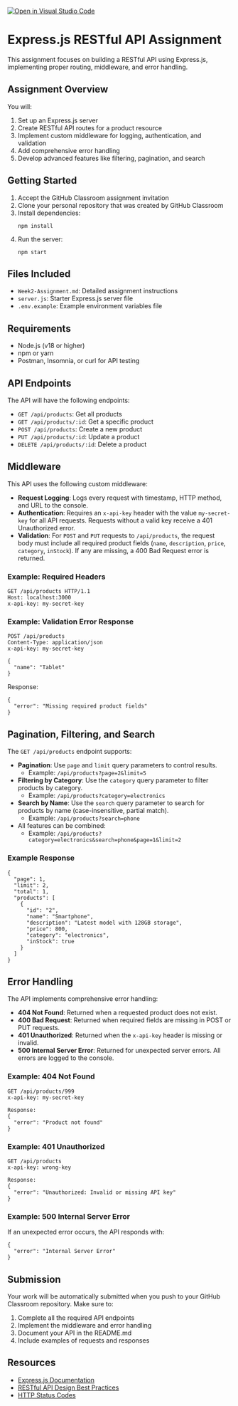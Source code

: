 [![Open in Visual Studio Code](https://classroom.github.com/assets/open-in-vscode-2e0aaae1b6195c2367325f4f02e2d04e9abb55f0b24a779b69b11b9e10269abc.svg)](https://classroom.github.com/online_ide?assignment_repo_id=19822219&assignment_repo_type=AssignmentRepo)
# Express.js RESTful API Assignment

This assignment focuses on building a RESTful API using Express.js, implementing proper routing, middleware, and error handling.

## Assignment Overview

You will:
1. Set up an Express.js server
2. Create RESTful API routes for a product resource
3. Implement custom middleware for logging, authentication, and validation
4. Add comprehensive error handling
5. Develop advanced features like filtering, pagination, and search

## Getting Started

1. Accept the GitHub Classroom assignment invitation
2. Clone your personal repository that was created by GitHub Classroom
3. Install dependencies:
   ```
   npm install
   ```
4. Run the server:
   ```
   npm start
   ```

## Files Included

- `Week2-Assignment.md`: Detailed assignment instructions
- `server.js`: Starter Express.js server file
- `.env.example`: Example environment variables file

## Requirements

- Node.js (v18 or higher)
- npm or yarn
- Postman, Insomnia, or curl for API testing

## API Endpoints

The API will have the following endpoints:

- `GET /api/products`: Get all products
- `GET /api/products/:id`: Get a specific product
- `POST /api/products`: Create a new product
- `PUT /api/products/:id`: Update a product
- `DELETE /api/products/:id`: Delete a product

## Middleware

This API uses the following custom middleware:

- **Request Logging**: Logs every request with timestamp, HTTP method, and URL to the console.
- **Authentication**: Requires an `x-api-key` header with the value `my-secret-key` for all API requests. Requests without a valid key receive a 401 Unauthorized error.
- **Validation**: For `POST` and `PUT` requests to `/api/products`, the request body must include all required product fields (`name`, `description`, `price`, `category`, `inStock`). If any are missing, a 400 Bad Request error is returned.

### Example: Required Headers

```
GET /api/products HTTP/1.1
Host: localhost:3000
x-api-key: my-secret-key
```

### Example: Validation Error Response

```
POST /api/products
Content-Type: application/json
x-api-key: my-secret-key

{
  "name": "Tablet"
}
```
Response:
```
{
  "error": "Missing required product fields"
}
```

## Pagination, Filtering, and Search

The `GET /api/products` endpoint supports:

- **Pagination**: Use `page` and `limit` query parameters to control results.
  - Example: `/api/products?page=2&limit=5`
- **Filtering by Category**: Use the `category` query parameter to filter products by category.
  - Example: `/api/products?category=electronics`
- **Search by Name**: Use the `search` query parameter to search for products by name (case-insensitive, partial match).
  - Example: `/api/products?search=phone`
- All features can be combined:
  - Example: `/api/products?category=electronics&search=phone&page=1&limit=2`

### Example Response
```
{
  "page": 1,
  "limit": 2,
  "total": 1,
  "products": [
    {
      "id": "2",
      "name": "Smartphone",
      "description": "Latest model with 128GB storage",
      "price": 800,
      "category": "electronics",
      "inStock": true
    }
  ]
}
```

## Error Handling

The API implements comprehensive error handling:

- **404 Not Found**: Returned when a requested product does not exist.
- **400 Bad Request**: Returned when required fields are missing in POST or PUT requests.
- **401 Unauthorized**: Returned when the `x-api-key` header is missing or invalid.
- **500 Internal Server Error**: Returned for unexpected server errors. All errors are logged to the console.

### Example: 404 Not Found
```
GET /api/products/999
x-api-key: my-secret-key

Response:
{
  "error": "Product not found"
}
```

### Example: 401 Unauthorized
```
GET /api/products
x-api-key: wrong-key

Response:
{
  "error": "Unauthorized: Invalid or missing API key"
}
```

### Example: 500 Internal Server Error
If an unexpected error occurs, the API responds with:
```
{
  "error": "Internal Server Error"
}
```

## Submission

Your work will be automatically submitted when you push to your GitHub Classroom repository. Make sure to:

1. Complete all the required API endpoints
2. Implement the middleware and error handling
3. Document your API in the README.md
4. Include examples of requests and responses

## Resources

- [Express.js Documentation](https://expressjs.com/)
- [RESTful API Design Best Practices](https://restfulapi.net/)
- [HTTP Status Codes](https://developer.mozilla.org/en-US/docs/Web/HTTP/Status)